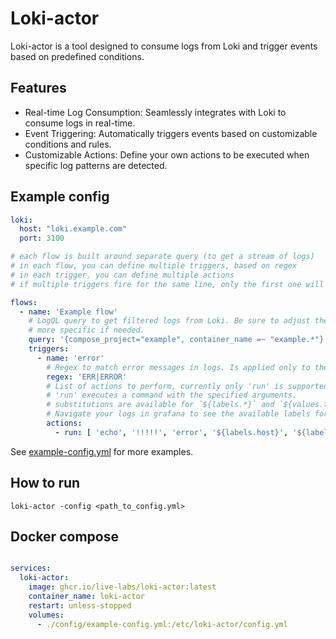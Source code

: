 # Loki-actor

Loki-actor is a tool designed to consume logs from Loki and trigger events based on predefined conditions.

## Features
- Real-time Log Consumption: Seamlessly integrates with Loki to consume logs in real-time.
- Event Triggering: Automatically triggers events based on customizable conditions and rules.
- Customizable Actions: Define your own actions to be executed when specific log patterns are detected.

## Example config

```yaml
loki:
  host: "loki.example.com"
  port: 3100

# each flow is built around separate query (to get a stream of logs)
# in each flow, you can define multiple triggers, based on regex
# in each trigger, you can define multiple actions
# if multiple triggers fire for the same line, only the first one will be run

flows:
  - name: 'Example flow'
    # LogQL query to get filtered logs from Loki. Be sure to adjust the query to match your log structure and make it
    # more specific if needed.
    query: '{compose_project="example", container_name =~ "example.*"}'
    triggers:
      - name: 'error'
        # Regex to match error messages in logs. Is applied only to the message part of the log.
        regex: 'ERR|ERROR'
        # List of actions to perform, currently only 'run' is supported.
        # 'run' executes a command with the specified arguments.
        # substitutions are available for `${labels.*}` and `${values.ts} and ${values.message}`
        # Navigate your logs in grafana to see the available labels for your project
        actions:
          - run: [ 'echo', '!!!!!', 'error', '${labels.host}', '${labels.container_name}', '${values.message}' ]
```

See [example-config.yml](example-config.yml) for more examples.

## How to run

`loki-actor -config <path_to_config.yml>`

## Docker compose

```yaml

services:
  loki-actor:
    image: ghcr.io/live-labs/loki-actor:latest
    container_name: loki-actor
    restart: unless-stopped
    volumes:
      - ./config/example-config.yml:/etc/loki-actor/config.yml
```
